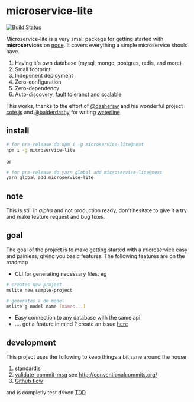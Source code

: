 # microservice-lite

[![Build Status](https://travis-ci.org/Robophil/microservice-lite.svg?branch=feat%2Fsetup-project-dev-dependencies)](https://travis-ci.org/Robophil/microservice-lite)

Microservice-lite is a very small package for getting started with **microservices** on [node](node.js).
It covers everything a simple microservice should have.

1. Having it's own database (mysql, mongo, postgres, redis, and more)
2. Small footprint
3. Indepenent deployment
4. Zero-configuration
5. Zero-dependency
6. Auto-discovery, fault toleranct and scalable

This works, thanks to the effort of [@dashersw](https://github.com/dashersw/) and his wonderful project [cote.js](https://github.com/dashersw/cote) 
and [@balderdashy](https://github.com/balderdashy) for writing [waterline](https://github.com/balderdashy/waterline)

## install

```bash
# for pre-release do npm i -g microservice-lite@next
npm i -g microservice-lite
```
or
```bash
# for pre-release do yarn global add microservice-lite@next
yarn global add microservice-lite
```

## note

This is still in *alpha* and not production ready, don't hesitate to give it a try and make feature request and bug fixes.

## goal

The goal of the project is to make getting started with a microservice easy and painless, giving you basic features. The following features are on the roadmap

- CLI for generating necessary files. eg
```bash
# creates new project
mslite new sample-project
```
```bash
# generates a db model
mslite g model name [names...]
```
- Easy connection to any database with the same api
- .... got a feature in mind ? create an issue [here](https://github.com/Robophil/microservice-lite/issues)

## development

This project uses the following to keep things a bit sane around the house

1. [standardjs](https://standardjs.com/)
2. [validate-commit-msg](https://github.com/conventional-changelog/validate-commit-msg) see http://conventionalcommits.org/
3. [Github flow](https://guides.github.com/introduction/flow/)

and is completly test driven [TDD](https://en.wikipedia.org/wiki/Test-driven_development)